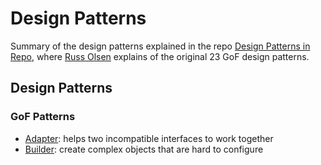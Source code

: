 # Design Patterns

Summary of the design patterns explained in the repo [Design Patterns in Repo](http://designpatternsinruby.com/), where [Russ Olsen](http://russolsen.com/) explains of the original 23 GoF design patterns. 
 
## Design Patterns  

### GoF Patterns  

* [Adapter](): helps two incompatible interfaces to work together
*  [Builder](): create complex objects that are hard to configure

 
 
  





